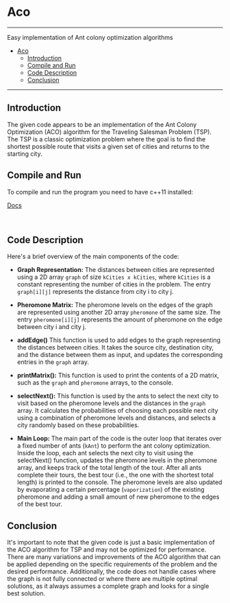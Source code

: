 # Aco

<hr>

Easy implementation of Ant colony optimization algorithms

- [Aco](#aco)
  - [Introduction](#introduction)
  - [Compile and Run](#compile-and-run)
  - [Code Description](#code-description)
  - [Conclusion](#conclusion)

<hr>

## Introduction 

The given code appears to be an implementation of the Ant Colony Optimization (ACO) algorithm for the Traveling Salesman Problem (TSP). The TSP is a classic optimization problem where the goal is to find the shortest possible route that visits a given set of cities and returns to the starting city.

## Compile and Run

To compile and run the program you need to have c++11 installed:

[Docs](https://isocpp.org/get-started)

<br>

## Code Description

Here's a brief overview of the main components of the code:

- **Graph Representation:** The distances between cities are represented using a 2D array `graph` of size `kCities x kCities`, where `kCities` is a constant representing the number of cities in the problem. The entry `graph[i][j]` represents the distance from city i to city j.

- **Pheromone Matrix:** The pheromone levels on the edges of the graph are represented using another 2D array `pheromone` of the same size. The entry `pheromone[i][j]` represents the amount of pheromone on the edge between city i and city j.

- **addEdge()** This function is used to add edges to the graph representing the distances between cities. It takes the source city, destination city, and the distance between them as input, and updates the corresponding entries in the `graph` array.

- **printMatrix():** This function is used to print the contents of a 2D matrix, such as the `graph` and `pheromone` arrays, to the console.

- **selectNext():** This function is used by the ants to select the next city to visit based on the pheromone levels and the distances in the `graph` array. It calculates the probabilities of choosing each possible next city using a combination of pheromone levels and distances, and selects a city randomly based on these probabilities.

- **Main Loop:** The main part of the code is the outer loop that iterates over a fixed number of ants (`kAnt`) to perform the ant colony optimization. Inside the loop, each ant selects the next city to visit using the selectNext() function, updates the pheromone levels in the pheromone array, and keeps track of the total length of the tour. After all ants complete their tours, the best tour (i.e., the one with the shortest total length) is printed to the console. The pheromone levels are also updated by evaporating a certain percentage (`vaporization`) of the existing pheromone and adding a small amount of new pheromone to the edges of the best tour.
  
## Conclusion

It's important to note that the given code is just a basic implementation of the ACO algorithm for TSP and may not be optimized for performance. There are many variations and improvements of the ACO algorithm that can be applied depending on the specific requirements of the problem and the desired performance. Additionally, the code does not handle cases where the graph is not fully connected or where there are multiple optimal solutions, as it always assumes a complete graph and looks for a single best solution.
